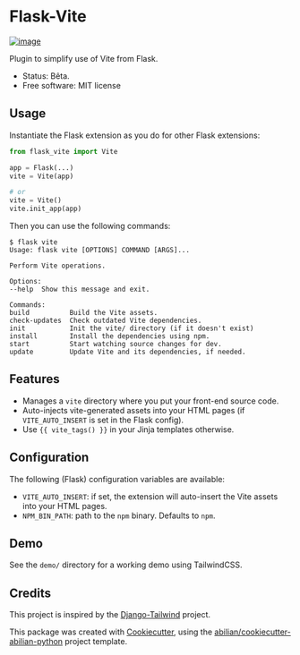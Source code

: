 # Flask-Vite

[![image](https://img.shields.io/pypi/v/flask-tailwind.svg)](https://pypi.python.org/pypi/flask-tailwind)

Plugin to simplify use of Vite from Flask.

-   Status: Bêta.
-   Free software: MIT license


## Usage

Instantiate the Flask extension as you do for other Flask extensions:

```python
from flask_vite import Vite

app = Flask(...)
vite = Vite(app)

# or
vite = Vite()
vite.init_app(app)
```

Then you can use the following commands:

```text
$ flask vite
Usage: flask vite [OPTIONS] COMMAND [ARGS]...

Perform Vite operations.

Options:
--help  Show this message and exit.

Commands:
build          Build the Vite assets.
check-updates  Check outdated Vite dependencies.
init           Init the vite/ directory (if it doesn't exist)
install        Install the dependencies using npm.
start          Start watching source changes for dev.
update         Update Vite and its dependencies, if needed.
```


## Features

- Manages a `vite` directory where you put your front-end source code.
- Auto-injects vite-generated assets into your HTML pages (if `VITE_AUTO_INSERT` is set in the Flask config).
- Use `{{ vite_tags() }}` in your Jinja templates otherwise.


## Configuration

The following (Flask) configuration variables are available:

- `VITE_AUTO_INSERT`: if set, the extension will auto-insert the Vite assets into your HTML pages.
- `NPM_BIN_PATH`: path to the `npm` binary. Defaults to `npm`.


## Demo

See the `demo/` directory for a working demo using TailwindCSS.


## Credits

This project is inspired by the
[Django-Tailwind](https://github.com/timonweb/django-tailwind) project.

This package was created with
[Cookiecutter](https://github.com/audreyr/cookiecutter), using the
[abilian/cookiecutter-abilian-python](https://github.com/abilian/cookiecutter-abilian-python)
project template.
